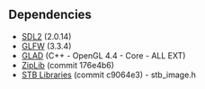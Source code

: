 ## Dependencies
- [SDL2](https://www.libsdl.org/download-2.0.php) (2.0.14)
- [GLFW](https://www.glfw.org/) (3.3.4)
- [GLAD](https://glad.dav1d.de/) (C++ - OpenGL 4.4 - Core - ALL EXT)
- [ZipLib](https://bitbucket.org/wbenny/ziplib/src/master/) (commit 176e4b6)
- [STB Libraries](https://github.com/nothings/stb) (commit c9064e3)
      - stb_image.h